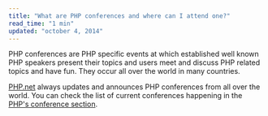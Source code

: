 ```yaml
---
title: "What are PHP conferences and where can I attend one?"
read_time: "1 min"
updated: "october 4, 2014"
---
```


PHP conferences are PHP specific events at which established well known PHP speakers present their
topics and users meet and discuss PHP related topics and have fun. They occur all over the world in many countries.

[PHP.net](http://php.net) always updates and announces PHP conferences from all over the world. You can check the list of current conferences happening in the [PHP's conference section](http://php.net/conferences/index.php).
